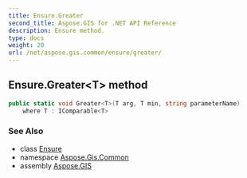 ```yaml
---
title: Ensure.Greater
second_title: Aspose.GIS for .NET API Reference
description: Ensure method. 
type: docs
weight: 20
url: /net/aspose.gis.common/ensure/greater/
---
```

## Ensure.Greater&lt;T&gt; method

```csharp
public static void Greater<T>(T arg, T min, string parameterName)
    where T : IComparable<T>
```

### See Also

* class [Ensure](../)
* namespace [Aspose.Gis.Common](../../ensure/)
* assembly [Aspose.GIS](../../../)



